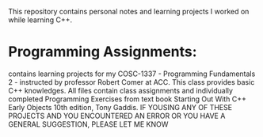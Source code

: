 This repository contains personal notes and learning projects I worked on while learning C++.

# Programming Assignments:
contains learning projects for my COSC-1337 - Programming Fundamentals 2 - instructed by professor Robert Comer at ACC. This class provides basic C++ knowledges. All files contain class assignments and individually completed Programming Exercises from text book Starting Out With C++ Early Objects 10th edition, Tony Gaddis.
IF YOUSING ANY OF THESE PROJECTS AND YOU ENCOUNTERED AN ERROR OR YOU HAVE A GENERAL SUGGESTION, PLEASE LET ME KNOW
